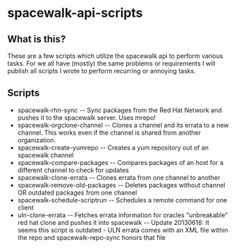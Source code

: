 spacewalk-api-scripts
=====================

What is this?
-------------
These are a few scripts which utilize the spacewalk api to perform various tasks. 
For we all have (mostly) the same problems or requirements I will publish all scripts
I wrote to perform recurring or annoying tasks. 


Scripts
-------
* spacewalk-rhn-sync -- Sync packages from the Red Hat Network and pushes it to the spacewalk server. Uses mrepo! 
* spacewalk-orgclone-channel -- Clones a channel and its errata to a new channel. This works even if the channel is shared from another organization.
* spacewalk-create-yumrepo -- Creates a yum repository out of an spacewalk channel
* spacewalk-compare-packages -- Compares packages of an host for a different channel to check for updates 
* spacewalk-clone-errata -- Clones errata from one channel to another
* spacewalk-remove-old-packages -- Deletes packages without channel OR outdated packages from one channel
* spacewalk-schedule-scriptrun -- Schedules a remote command for one client
* uln-clone-errata -- Fetches errata information for oracles "unbreakable" red hat clone and pushes it into spacewalk
   -- Update 20130618: It seems this script is outdated - ULN errata comes with an XML file within the repo and spacewalk-repo-sync honors that file




